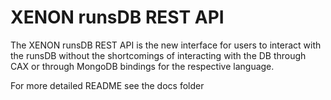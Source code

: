 # XENON runsDB REST API

The XENON runsDB REST API is the new interface for users to interact with the 
runsDB without the shortcomings of interacting with the DB through CAX or 
through MongoDB bindings for the respective language. 

For more detailed README see the docs folder